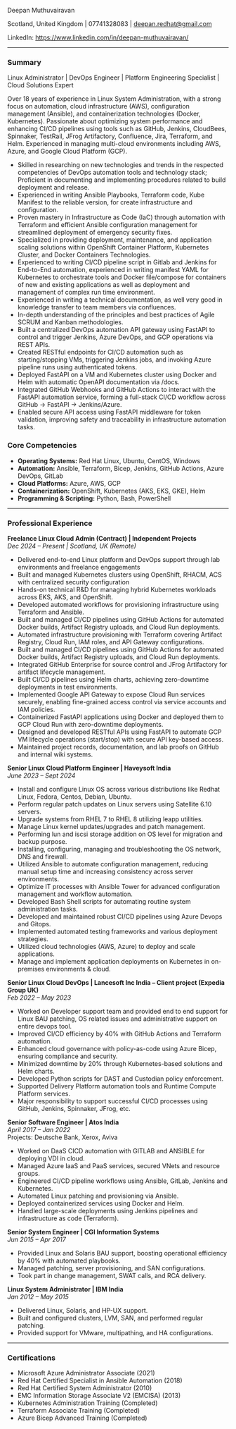 Deepan Muthuvairavan

Scotland, United Kingdom | 07741328083 | deepan.redhat@gmail.com

LinkedIn: https://www.linkedin.com/in/deepan-muthuvairavan/

---

### Summary
Linux Administrator | DevOps Engineer | Platform Engineering Specialist | Cloud Solutions Expert

Over 18 years of experience in Linux System Administration, with a strong focus on automation, cloud infrastructure (AWS), configuration management (Ansible), and containerization technologies (Docker, Kubernetes). Passionate about optimizing system performance and enhancing CI/CD pipelines using tools such as GitHub, Jenkins, CloudBees, Spinnaker, TestRail, JFrog Artifactory, Confluence, Jira, Terraform, and Helm. Experienced in managing multi-cloud environments including AWS, Azure, and Google Cloud Platform (GCP).

- Skilled in researching on new technologies and trends in the respected competencies of DevOps automation tools and technology stack; Proficient in documenting and implementing procedures related to build deployment and release.
- Experienced in writing Ansible Playbooks, Terraform code, Kube Manifest to the reliable version, for create infrastructure and configuration.
- Proven mastery in Infrastructure as Code (IaC) through automation with Terraform and efficient Ansible configuration management for streamlined deployment of emergency security fixes.
- Specialized in providing deployment, maintenance, and application scaling solutions within OpenShift Container Platform, Kubernetes Cluster, and Docker Containers Technologies.
- Experienced to writing CI/CD pipeline script in Gitlab and Jenkins for End-to-End automation, experienced in writing manifest YAML for Kubernetes to orchestrate tools and Docker file/compose for containers of new and existing applications as well as deployment and management of complex run time environment.
- Experienced in writing a technical documentation, as well very good in knowledge transfer to team members via confluences.
- In-depth understanding of the principles and best practices of Agile SCRUM and Kanban methodologies.
- Built a centralized DevOps automation API gateway using FastAPI to control and trigger Jenkins, Azure DevOps, and GCP operations via REST APIs.
- Created RESTful endpoints for CI/CD automation such as starting/stopping VMs, triggering Jenkins jobs, and invoking Azure pipeline runs using authenticated tokens.
- Deployed FastAPI on a VM and Kubernetes cluster using Docker and Helm with automatic OpenAPI documentation via /docs.
- Integrated GitHub Webhooks and GitHub Actions to interact with the FastAPI automation service, forming a full-stack CI/CD workflow across GitHub → FastAPI → Jenkins/Azure.
- Enabled secure API access using FastAPI middleware for token validation, improving safety and traceability in infrastructure automation tasks.


### Core Competencies
- **Operating Systems:** Red Hat Linux, Ubuntu, CentOS, Windows
- **Automation:** Ansible, Terraform, Bicep, Jenkins, GitHub Actions, Azure DevOps, GitLab
- **Cloud Platforms:** Azure, AWS, GCP
- **Containerization:** OpenShift, Kubernetes (AKS, EKS, GKE), Helm
- **Programming & Scripting:** Python, Bash, PowerShell

---

### Professional Experience

**Freelance Linux Cloud Admin (Contract) | Independent Projects**  
*Dec 2024 – Present | Scotland, UK (Remote)*
- Delivered end-to-end Linux platform and DevOps support through lab environments and freelance engagements
- Built and managed Kubernetes clusters using OpenShift, RHACM, ACS with centralized security configuration
- Hands-on technical R&D for managing hybrid Kubernetes workloads across EKS, AKS, and OpenShift.
- Developed automated workflows for provisioning infrastructure using Terraform and Ansible.
- Built and managed CI/CD pipelines using GitHub Actions for automated Docker builds, Artifact Registry uploads, and Cloud Run deployments.
- Automated infrastructure provisioning with Terraform covering Artifact Registry, Cloud Run, IAM roles, and API Gateway configurations.
- Built and managed CI/CD pipelines using GitHub Actions for automated Docker builds, Artifact Registry uploads, and Cloud Run deployments.
- Integrated GitHub Enterprise for source control and JFrog Artifactory for artifact lifecycle management.
- Built CI/CD pipelines using Helm charts, achieving zero-downtime deployments in test environments.
- Implemented Google API Gateway to expose Cloud Run services securely, enabling fine-grained access control via service accounts and IAM policies.
- Containerized FastAPI applications using Docker and deployed them to GCP Cloud Run with zero-downtime deployments.
- Designed and developed RESTful APIs using FastAPI to automate GCP VM lifecycle operations (start/stop) with secure API key-based access.
- Maintained project records, documentation, and lab proofs on GitHub and internal wiki systems.

**Senior Linux Cloud Platform Engineer | Haveysoft India**  
*June 2023 – Sept 2024*
- Install and configure Linux OS across various distributions like Redhat Linux, Fedora, Centos, Debian, Ubuntu.
- Perform regular patch updates on Linux servers using Satellite 6.10 servers.
- Upgrade systems from RHEL 7 to RHEL 8 utilizing leapp utilities.
- Manage Linux kernel updates/upgrades and patch management.
- Performing lun and iscsi storage addition on OS level for migration and backup purpose.
- Installing, configuring, managing and troubleshooting the OS network, DNS and firewall.
- Utilized Ansible to automate configuration management, reducing manual setup time and increasing consistency across server environments.
- Optimize IT processes with Ansible Tower for advanced configuration management and workflow automation.
- Developed Bash Shell scripts for automating routine system administration tasks.
- Developed and maintained robust CI/CD pipelines using Azure Devops and Gitops.
- Implemented automated testing frameworks and various deployment strategies.
- Utilized cloud technologies (AWS, Azure) to deploy and scale applications.
- Manage and implement application deployments on Kubernetes in on-premises environments & cloud.

**Senior Linux Cloud DevOps | Lancesoft Inc India – Client project (Expedia Group UK)**  
*Feb 2022 – May 2023*
- Worked on Developer support team and provided end to end support for Linux BAU patching, OS related issues and administrative support on entire devops tool.
- Improved CI/CD efficiency by 40% with GitHub Actions and Terraform automation.
- Enhanced cloud governance with policy-as-code using Azure Bicep, ensuring compliance and security.
- Minimized downtime by 20% through Kubernetes-based solutions and Helm charts.
- Developed Python scripts for DAST and Custodian policy enforcement.
- Supported Delivery Platform automation tools and Runtime Compute Platform services.
- Major responsibility to support successful CI/CD processes using GitHub, Jenkins, Spinnaker, JFrog, etc.

**Senior Software Engineer | Atos India**  
*April 2017 – Jan 2022*  
Projects: Deutsche Bank, Xerox, Aviva
- Worked on DaaS CICD automation with GITLAB and ANSIBLE for deploying VDI in cloud.
- Managed Azure IaaS and PaaS services, secured VNets and resource groups.
- Engineered CI/CD pipeline workflows using Ansible, GitLab, Jenkins and Kubernetes.
- Automated Linux patching and provisioning via Ansible.
- Deployed containerized services using Docker and Helm.
- Handled large-scale deployments using Jenkins pipelines and infrastructure as code (Terraform).

**Senior System Engineer | CGI Information Systems**  
*Jun 2015 – Apr 2017*
- Provided Linux and Solaris BAU support, boosting operational efficiency by 40% with automated playbooks.
- Managed patching, server provisioning, and SAN configurations.
- Took part in change management, SWAT calls, and RCA delivery.

**Linux System Administrator | IBM India**  
*Jan 2012 – May 2015*
- Delivered Linux, Solaris, and HP-UX support.
- Built and configured clusters, LVM, SAN, and performed regular patching.
- Provided support for VMware, multipathing, and HA configurations.

---

### Certifications
- Microsoft Azure Administrator Associate (2021)
- Red Hat Certified Specialist in Ansible Automation (2018)
- Red Hat Certified System Administrator (2010)
- EMC Information Storage Associate V2 (EMCISA) (2013)
- Kubernetes Administration Training (Completed)
- Terraform Associate Training (Completed)
- Azure Bicep Advanced Training (Completed)

